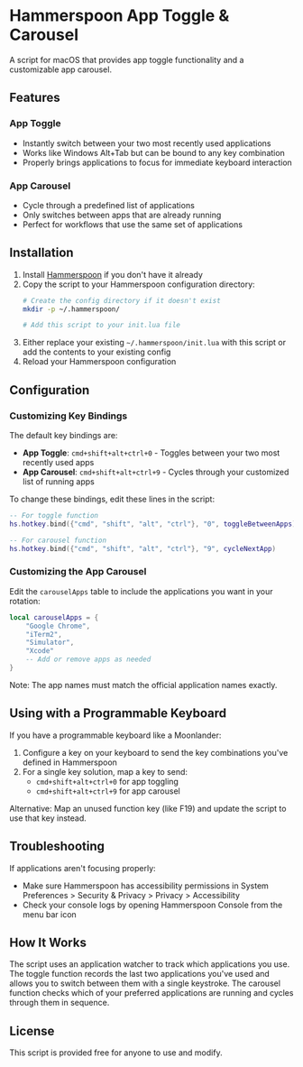 # Hammerspoon App Toggle & Carousel

A script for macOS that provides app toggle functionality and a customizable app carousel.

## Features

### App Toggle
- Instantly switch between your two most recently used applications
- Works like Windows Alt+Tab but can be bound to any key combination
- Properly brings applications to focus for immediate keyboard interaction

### App Carousel
- Cycle through a predefined list of applications
- Only switches between apps that are already running
- Perfect for workflows that use the same set of applications

## Installation

1. Install [Hammerspoon](https://www.hammerspoon.org/) if you don't have it already
2. Copy the script to your Hammerspoon configuration directory:
   ```bash
   # Create the config directory if it doesn't exist
   mkdir -p ~/.hammerspoon/
   
   # Add this script to your init.lua file
   ```
3. Either replace your existing `~/.hammerspoon/init.lua` with this script or add the contents to your existing config
4. Reload your Hammerspoon configuration

## Configuration

### Customizing Key Bindings

The default key bindings are:
- **App Toggle**: `cmd+shift+alt+ctrl+0` - Toggles between your two most recently used apps
- **App Carousel**: `cmd+shift+alt+ctrl+9` - Cycles through your customized list of running apps

To change these bindings, edit these lines in the script:

```lua
-- For toggle function
hs.hotkey.bind({"cmd", "shift", "alt", "ctrl"}, "0", toggleBetweenApps)

-- For carousel function
hs.hotkey.bind({"cmd", "shift", "alt", "ctrl"}, "9", cycleNextApp)
```

### Customizing the App Carousel

Edit the `carouselApps` table to include the applications you want in your rotation:

```lua
local carouselApps = {
    "Google Chrome",
    "iTerm2",
    "Simulator", 
    "Xcode"
    -- Add or remove apps as needed
}
```

Note: The app names must match the official application names exactly.

## Using with a Programmable Keyboard

If you have a programmable keyboard like a Moonlander:

1. Configure a key on your keyboard to send the key combinations you've defined in Hammerspoon
2. For a single key solution, map a key to send:
   - `cmd+shift+alt+ctrl+0` for app toggling
   - `cmd+shift+alt+ctrl+9` for app carousel

Alternative: Map an unused function key (like F19) and update the script to use that key instead.

## Troubleshooting

If applications aren't focusing properly:
- Make sure Hammerspoon has accessibility permissions in System Preferences > Security & Privacy > Privacy > Accessibility
- Check your console logs by opening Hammerspoon Console from the menu bar icon

## How It Works

The script uses an application watcher to track which applications you use. The toggle function records the last two applications you've used and allows you to switch between them with a single keystroke. The carousel function checks which of your preferred applications are running and cycles through them in sequence.

## License

This script is provided free for anyone to use and modify.

